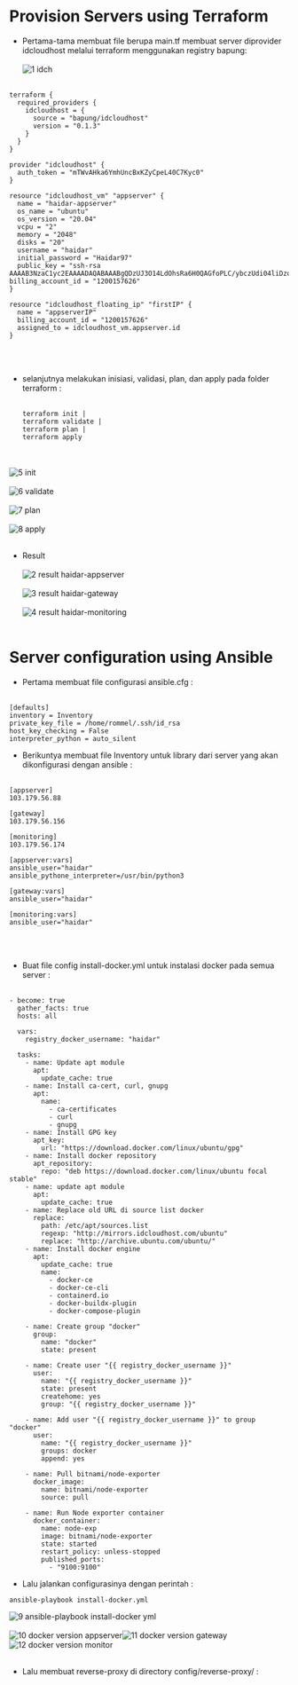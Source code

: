 # Provision Servers using Terraform
- Pertama-tama membuat file berupa main.tf membuat server diprovider idcloudhost melalui terraform menggunakan registry bapung:<br><br>![1  idch](https://github.com/darblietz/devops17-FinalTask--M-Yusuf-Haidar-/assets/98991080/cce8bccc-c0a0-43eb-b504-4bac7d827f8f)<br><br>

```
terraform {
  required_providers {
    idcloudhost = {
      source = "bapung/idcloudhost"
      version = "0.1.3"
    }
  }
}

provider "idcloudhost" {
  auth_token = "mTWvAHka6YmhUncBxKZyCpeL40C7Kyc0"
}

resource "idcloudhost_vm" "appserver" {
  name = "haidar-appserver"
  os_name = "ubuntu"
  os_version = "20.04"
  vcpu = "2"
  memory = "2048"
  disks = "20"
  username = "haidar"
  initial_password = "Haidar97"
  public_key = "ssh-rsa AAAAB3NzaC1yc2EAAAADAQABAAABgQDzUJ3O14LdOhsRa6H0QAGfoPLC/ybczUdi04liDzoxRnuk12lgoSQGvyzJDUxJHBa33/q3wQgBCjl+B/R2N64BjBEbYfU>  billing_account_id = "1200157626"
}

resource "idcloudhost_floating_ip" "firstIP" {
  name = "appserverIP"
  billing_account_id = "1200157626"
  assigned_to = idcloudhost_vm.appserver.id
}
```
<br><br>
- selanjutnya melakukan inisiasi, validasi, plan, dan apply pada folder terraform :<br><br>
  ```
  terraform init |
  terraform validate |
  terraform plan |
  terraform apply
  ```
<br><br>
![5  init](https://github.com/darblietz/devops17-FinalTask--M-Yusuf-Haidar-/assets/98991080/9a2ac288-314b-4d27-a939-9eae483c887d)<br><br>![6  validate](https://github.com/darblietz/devops17-FinalTask--M-Yusuf-Haidar-/assets/98991080/274b2c27-8fe5-4857-958e-a2f4ca974221)<br><br>![7  plan](https://github.com/darblietz/devops17-FinalTask--M-Yusuf-Haidar-/assets/98991080/6bdf35e1-8f54-4915-b7c5-dcd422f55ba3)<br><br>![8  apply](https://github.com/darblietz/devops17-FinalTask--M-Yusuf-Haidar-/assets/98991080/d9cfcfe8-0f72-4094-a6cd-2ee54ca30768)<br><br>
- Result<br><br>![2  result haidar-appserver](https://github.com/darblietz/devops17-FinalTask--M-Yusuf-Haidar-/assets/98991080/a5cc09cf-23a0-44e8-9785-343d51580b4c)<br><br>![3  result haidar-gateway](https://github.com/darblietz/devops17-FinalTask--M-Yusuf-Haidar-/assets/98991080/f71579b2-a243-4dcf-a490-2c08a5e3ab08)<br><br>![4  result haidar-monitoring](https://github.com/darblietz/devops17-FinalTask--M-Yusuf-Haidar-/assets/98991080/447ee0ff-84ea-4b4b-8990-d463b9f06314)<br><br>

# Server configuration using Ansible

- Pertama membuat file configurasi ansible.cfg :<br><br>
```
[defaults]
inventory = Inventory
private_key_file = /home/rommel/.ssh/id_rsa
host_key_checking = False
interpreter_python = auto_silent
```
- Berikuntya membuat file Inventory untuk library dari server yang akan dikonfigurasi dengan ansible :<br><br>
```
[appserver]
103.179.56.88

[gateway]
103.179.56.156

[monitoring]
103.179.56.174

[appserver:vars]
ansible_user="haidar"
ansible_pythone_interpreter=/usr/bin/python3

[gateway:vars]
ansible_user="haidar"

[monitoring:vars]
ansible_user="haidar"
```
<br><br>

- Buat file config install-docker.yml untuk instalasi docker pada semua server :<br><br>
```
- become: true
  gather_facts: true
  hosts: all

  vars:
    registry_docker_username: "haidar"

  tasks:
    - name: Update apt module
      apt:
        update_cache: true
    - name: Install ca-cert, curl, gnupg
      apt:
        name:
          - ca-certificates
          - curl
          - gnupg
    - name: Install GPG key
      apt_key:
        url: "https://download.docker.com/linux/ubuntu/gpg"
    - name: Install docker repository
      apt_repository:
        repo: "deb https://download.docker.com/linux/ubuntu focal stable"
    - name: update apt module
      apt:
        update_cache: true
    - name: Replace old URL di source list docker
      replace:
        path: /etc/apt/sources.list
        regexp: "http://mirrors.idcloudhost.com/ubuntu"
        replace: "http://archive.ubuntu.com/ubuntu/"
    - name: Install docker engine
      apt:
        update_cache: true
        name:
          - docker-ce
          - docker-ce-cli
          - containerd.io
          - docker-buildx-plugin
          - docker-compose-plugin

    - name: Create group "docker"
      group:
        name: "docker"
        state: present

    - name: Create user "{{ registry_docker_username }}"
      user:
        name: "{{ registry_docker_username }}"
        state: present
        createhome: yes
        group: "{{ registry_docker_username }}"

    - name: Add user "{{ registry_docker_username }}" to group "docker"
      user:
        name: "{{ registry_docker_username }}"
        groups: docker
        append: yes

    - name: Pull bitnami/node-exporter
      docker_image:
        name: bitnami/node-exporter
        source: pull

    - name: Run Node exporter container
      docker_container:
        name: node-exp
        image: bitnami/node-exporter
        state: started
        restart_policy: unless-stopped
        published_ports:
          - "9100:9100"
```
- Lalu jalankan configurasinya dengan perintah :
```
ansible-playbook install-docker.yml
```
![9  ansible-playbook install-docker yml](https://github.com/darblietz/devops17-FinalTask--M-Yusuf-Haidar-/assets/98991080/b4c1a74d-2517-4126-bed3-1c67e0644f9f)<br><br>![10  docker version appserver](https://github.com/darblietz/devops17-FinalTask--M-Yusuf-Haidar-/assets/98991080/e2675d43-5b75-4746-b7de-1cd479354a2e)![11  docker version gateway](https://github.com/darblietz/devops17-FinalTask--M-Yusuf-Haidar-/assets/98991080/8436e678-d5b7-4b65-842d-fcfd5e3f3e8b)![12  docker version monitor](https://github.com/darblietz/devops17-FinalTask--M-Yusuf-Haidar-/assets/98991080/f70d2e06-f312-418b-bb96-ef8e9d8272f3)<br><br>

- Lalu membuat reverse-proxy di directory config/reverse-proxy/ :<br><br>





  
  























